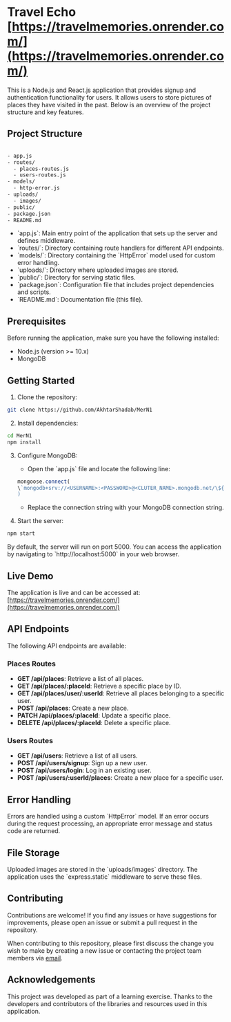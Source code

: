 # Travel Echo [https://travelmemories.onrender.com/](https://travelmemories.onrender.com/)

This is a Node.js and React.js application that provides signup and authentication functionality for users. It allows users to store pictures of places they have visited in the past. Below is an overview of the project structure and key features.

## Project Structure

```sh

- app.js
- routes/
  - places-routes.js
  - users-routes.js
- models/
  - http-error.js
- uploads/
  - images/
- public/
- package.json
- README.md
```

- \`app.js\`: Main entry point of the application that sets up the server and defines middleware.
- \`routes/\`: Directory containing route handlers for different API endpoints.
- \`models/\`: Directory containing the \`HttpError\` model used for custom error handling.
- \`uploads/\`: Directory where uploaded images are stored.
- \`public/\`: Directory for serving static files.
- \`package.json\`: Configuration file that includes project dependencies and scripts.
- \`README.md\`: Documentation file (this file).

## Prerequisites

Before running the application, make sure you have the following installed:

- Node.js (version >= 10.x)
- MongoDB

## Getting Started

1. Clone the repository:

```bash
git clone https://github.com/AkhtarShadab/MerN1
```

2. Install dependencies:

```bash
cd MerN1
npm install
```

3. Configure MongoDB:

   - Open the \`app.js\` file and locate the following line:

   ```javascript
   mongoose.connect(
   \`mongodb+srv://<USERNAME>:<PASSWORD>@<CLUTER_NAME>.mongodb.net/\${process.env.DB_NAME}?retryWrites=true&w=majority\`
   )
   ```

   - Replace the connection string with your MongoDB connection string.

4. Start the server:

```bash
npm start
```

By default, the server will run on port 5000. You can access the application by navigating to \`http://localhost:5000\` in your web browser.

## Live Demo

The application is live and can be accessed at: [https://travelmemories.onrender.com/](https://travelmemories.onrender.com/)

## API Endpoints

The following API endpoints are available:

### Places Routes

- **GET /api/places**: Retrieve a list of all places.
- **GET /api/places/:placeId**: Retrieve a specific place by ID.
- **GET /api/places/user/:userId**: Retrieve all places belonging to a specific user.
- **POST /api/places**: Create a new place.
- **PATCH /api/places/:placeId**: Update a specific place.
- **DELETE /api/places/:placeId**: Delete a specific place.

### Users Routes

- **GET /api/users**: Retrieve a list of all users.
- **POST /api/users/signup**: Sign up a new user.
- **POST /api/users/login**: Log in an existing user.
- **POST /api/users/:userId/places**: Create a new place for a specific user.

## Error Handling

Errors are handled using a custom \`HttpError\` model. If an error occurs during the request processing, an appropriate error message and status code are returned.

## File Storage

Uploaded images are stored in the \`uploads/images\` directory. The application uses the \`express.static\` middleware to serve these files.

## Contributing

Contributions are welcome! If you find any issues or have suggestions for improvements, please open an issue or submit a pull request in the repository.

When contributing to this repository, please first discuss the change you wish to make by creating a new issue or contacting the project team members via [email](mailto:sakn501@gmail.com).

## Acknowledgements

This project was developed as part of a learning exercise. Thanks to the developers and contributors of the libraries and resources used in this application.
